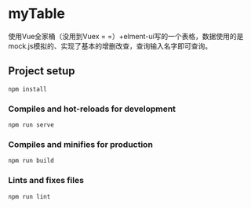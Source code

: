 # myTable
使用Vue全家桶（没用到Vuex  = =）+elment-ui写的一个表格，数据使用的是mock.js模拟的、实现了基本的增删改查，查询输入名字即可查询。
## Project setup
```
npm install
```

### Compiles and hot-reloads for development
```
npm run serve
```

### Compiles and minifies for production
```
npm run build
```

### Lints and fixes files
```
npm run lint
```

